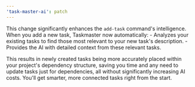 ```yaml
---
'task-master-ai': patch
---
```


This change significantly enhances the `add-task` command's intelligence. When you add a new task, Taskmaster now automatically:
    - Analyzes your existing tasks to find those most relevant to your new task's description.
    - Provides the AI with detailed context from these relevant tasks.

This results in newly created tasks being more accurately placed within your project's dependency structure, saving you time and any need to update tasks just for dependencies, all without significantly increasing AI costs. You'll get smarter, more connected tasks right from the start.
